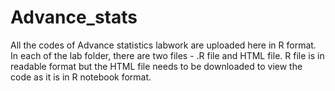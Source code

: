 # Advance_stats

All the codes of Advance statistics labwork are uploaded here in R format. In each of the lab folder, there are two files - .R file and HTML file. R file is in readable format but the HTML file needs to be downloaded to view the code as it is in R notebook format. 
